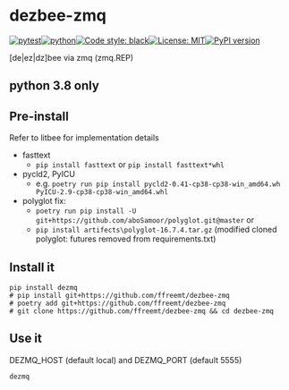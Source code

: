 # dezbee-zmq
[![pytest](https://github.com/ffreemt/dezbee-zmq/actions/workflows/routine-tests.yml/badge.svg)](https://github.com/ffreemt/dezbee-zmq/actions)[![python](https://img.shields.io/static/v1?label=python+&message=3.8%2B&color=blue)](https://www.python.org/downloads/)[![Code style: black](https://img.shields.io/badge/code%20style-black-000000.svg)](https://github.com/psf/black)[![License: MIT](https://img.shields.io/badge/License-MIT-yellow.svg)](https://opensource.org/licenses/MIT)[![PyPI version](https://badge.fury.io/py/dezmq.svg)](https://badge.fury.io/py/dezmq)

[de|ez|dz]bee via zmq (zmq.REP)

## python 3.8 only

## Pre-install
Refer to litbee for implementation details
* fasttext
  * `pip install fasttext` or `pip install fasttext*whl`
* pycld2, PyICU
  * e.g. `poetry run pip install pycld2-0.41-cp38-cp38-win_amd64.wh PyICU-2.9-cp38-cp38-win_amd64.whl` 
* polyglot fix:
  * `poetry run pip install -U git+https://github.com/aboSamoor/polyglot.git@master` or
  *  `pip install artifects\polyglot-16.7.4.tar.gz` (modified cloned polyglot: futures removed from requirements.txt)

## Install it

```shell
pip install dezmq
# pip install git+https://github.com/ffreemt/dezbee-zmq
# poetry add git+https://github.com/ffreemt/dezbee-zmq
# git clone https://github.com/ffreemt/dezbee-zmq && cd dezbee-zmq
```

## Use it
DEZMQ_HOST (default local) and  DEZMQ_PORT (default 5555)
```bash
dezmq

```
